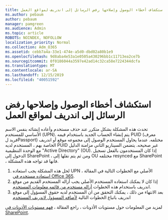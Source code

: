 ```yaml
---
title: استكشاف أخطاء الوصول وإصلاحها رفض الرسائل إلى اندريف لمواقع العمل
ms.author: pebaum
author: pebaum
manager: pamgreen
ms.audience: Admin
ms.topic: article
ROBOTS: NOINDEX, NOFOLLOW
localization_priority: Normal
ms.collection: Adm_O365
ms.assetid: cebb7a4a-33e1-474e-a5d0-dbd02a80b1e9
ms.openlocfilehash: 9d8aba4e53a1e0505a430296bb1c11713ea2ce7b
ms.sourcegitcommit: 0f0186044a3597e42ad14c32ca58e7224344dcfa
ms.translationtype: MT
ms.contentlocale: ar-SA
ms.lasthandoff: 12/15/2019
ms.locfileid: "40051592"
---
```

# <a name="troubleshooting-access-denied-messages-to-onedrive-for-business-sites"></a>استكشاف أخطاء الوصول وإصلاحها رفض الرسائل إلى اندريف لمواقع العمل

تحدث هذه المشكلة بشكل متكرر عند حذف مستخدم وأعاده إنشائه بنفس الاسم الأساسي للمستخدم (UPN). يتم إنشاء الحساب الجديد باستخدام قيمه PUID (معرف فريد لPassport) مختلفه. عندما يحاول المستخدم الوصول إلى مجموعه موقع أو اندريف الخاصة بهم ، المستخدم لديه PUID غير صحيحه. يتضمن السيناريو الثاني مزامنة الدليل مع الوحدة التنظيمية "Active Directory" (OU). إذا كان المستخدمون بالفعل تسجيل الدخول إلى SharePoint ، ومن ثم يتم نقلها إلى OU مختلفه resynced مع SharePoint ، فانها قد تواجه هذه المشكلة.

1. لحل هذه المشكلة يجب استعاده UPN الأصلي مع الخطوات التالية في المقالة ، [استعاده مستخدم في Office 365](https://docs.microsoft.com/office365/admin/add-users/restore-user?view=o365-worldwide).
2. إذا كان لا يمكنك استعاده المستخدم الأصلي يجب أزاله المستخدم القديم من موقع اندريف باستخدام هذه الخطوات [أزاله مستخدم من قائمه معلومات المستخدم](). 
3. بعد الانتهاء من ذلك ، يمكنك التحقق من ان المستخدم لديه حقوق المسؤول إلى موقع اندريف باتباع الخطوات التالية [لأضافه المسؤول لاندريف المستخدم](https://docs.microsoft.com/sharepoint/manage-user-profiles?redirectSourcePath=%252fen-us%252farticle%252fmanage-user-profiles-in-the-sharepoint-admin-center-494bec9c-6654-41f0-920f-f7f937ea9723#add-and-remove-admins-for-a-users-onedrive)

لمزيد من المعلومات حول مستويات الأذونات ، راجع المقالة ، [فهم مستويات الأذونات في SharePoint](https://docs.microsoft.com/sharepoint/understanding-permission-levels).
